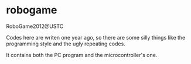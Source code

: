 robogame
========

RoboGame2012@USTC


  Codes here are writen one year ago, so there are some silly things like the programming style and the ugly repeating codes.
  
  It contains both the PC program and the microcontroller's one.
